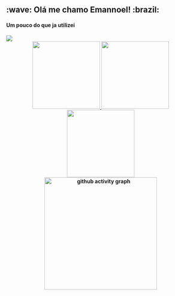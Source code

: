 

<h2>:wave: Olá me chamo <strong>Emannoel!<strong/> :brazil:</h2>

<h4>Um pouco do que ja utilizei</h4>
<a href="https://skillicons.dev">
  <img src="https://skillicons.dev/icons?i=git,html,docker,js,nodejs,postgres,mysql,css,figma,gitlab,react,ts,jest,bootstrap,linux,mongodb,redis,kafka" />
</a>

  <div align="center">
     <a href="https://github.com/CarlosEmannoel16">
      <img height="180em" src="https://github-readme-stats.vercel.app/api?username=CarlosEmannoel16&show_icons=true&theme=monokai&include_all_commits=true&count_private=true&locale=pt-br"/>
     </a>
      <a href="https://github.com/CarlosEmannoel16">
       <img height="180em" src="https://github-readme-stats.vercel.app/api/top-langs/?username=CarlosEmannoel16&layout=compact&langs_count=7&theme=monokai"/>
      </a>
    </div>
    <div align="center">
        <a href="https://github.com/CarlosEmannoel16">
          <img height="180em alt="Streak Graphics" src="https://github-readme-streak-stats.herokuapp.com/?user=CarlosEmannoel16&theme=monokai">
        </a>
    </div>
     <div align="center">
         <img height="300em" alt="github activity graph" src="https://github-readme-activity-graph.vercel.app/graph?username=CarlosEmannoel16&theme=monokai">
    </div>
   </div>
  <br />



<!--
**CarlosEmannoel16/CarlosEmannoel16** is a ✨ _special_ ✨ repository because its `README.md` (this file) appears on your GitHub profile.





Here are some ideas to get you started:

- 🔭 I’m currently working on ...
- 🌱 I’m currently learning ...
- 👯 I’m looking to collaborate on ...
- 🤔 I’m looking for help with ...
- 💬 Ask me about ...
- 📫 How to reach me: ...
- 😄 Pronouns: ...
- ⚡ Fun fact: ...
-->
